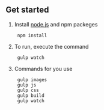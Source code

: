 ## Get started
1. Install [node.js](https://nodejs.org/) and npm packeges

        npm install

2. To run, execute the command

        gulp watch

3. Commands for you use

        gulp images
		gulp js
		gulp css
		gulp build
		gulp watch